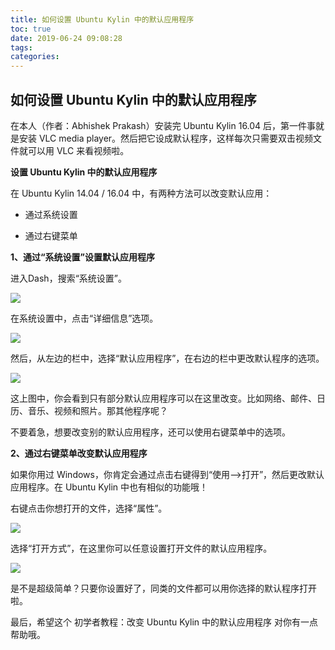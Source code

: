 ```yaml
---
title: 如何设置 Ubuntu Kylin 中的默认应用程序
toc: true
date: 2019-06-24 09:08:28
tags:
categories:
---
```






## 如何设置 Ubuntu Kylin 中的默认应用程序

在本人（作者：Abhishek Prakash）安装完 Ubuntu Kylin 16.04 后，第一件事就是安装 VLC media player。然后把它设成默认程序，这样每次只需要双击视频文件就可以用 VLC 来看视频啦。

**设置 Ubuntu Kylin 中的默认应用程序**

在 Ubuntu Kylin 14.04 / 16.04 中，有两种方法可以改变默认应用：

 * 通过系统设置

 * 通过右键菜单

**1、通过“系统设置”设置默认应用程序**

进入Dash，搜索“系统设置”。

![](http://www.ubuntukylin.com/upload/201607/1469608288692721.jpg)

在系统设置中，点击“详细信息”选项。

![](http://www.ubuntukylin.com/upload/201607/1469608538462061.jpg)

然后，从左边的栏中，选择“默认应用程序”，在右边的栏中更改默认程序的选项。 

![](http://www.ubuntukylin.com/upload/201607/1469608360994785.jpg)

这上图中，你会看到只有部分默认应用程序可以在这里改变。比如网络、邮件、日历、音乐、视频和照片。那其他程序呢？

不要着急，想要改变别的默认应用程序，还可以使用右键菜单中的选项。

**2、通过右键菜单改变默认应用程序**

如果你用过 Windows，你肯定会通过点击右键得到“使用—>打开”，然后更改默认应用程序。在 Ubuntu Kylin 中也有相似的功能哦！

右键点击你想打开的文件，选择“属性”。

![](http://www.ubuntukylin.com/upload/201607/1469608414293182.jpg)

选择“打开方式”，在这里你可以任意设置打开文件的默认应用程序。 

![](http://www.ubuntukylin.com/upload/201607/1469608449630009.jpg)

是不是超级简单？只要你设置好了，同类的文件都可以用你选择的默认程序打开啦。

最后，希望这个 初学者教程：改变 Ubuntu Kylin 中的默认应用程序 对你有一点帮助哦。
